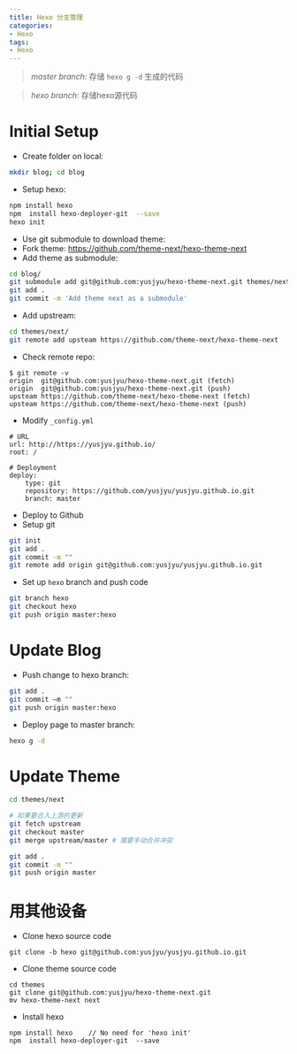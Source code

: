 ```yaml
---
title: Hexo 分支管理
categories:
- Hexo
tags:
- Hexo
---
```

>*master branch*: 存储 ```hexo g -d``` 生成的代码

>*hexo branch*: 存储hexo源代码
<!-- more -->
# Initial Setup
* Create folder on local:
```bash
mkdir blog; cd blog
```
* Setup hexo:
```bash
npm install hexo
npm  install hexo-deployer-git  --save
hexo init
```
* Use git submodule to download theme:
 * Fork theme: https://github.com/theme-next/hexo-theme-next
 * Add theme as submodule:
```bash
cd blog/
git submodule add git@github.com:yusjyu/hexo-theme-next.git themes/next/
git add .
git commit -m 'Add theme next as a submodule'
```
 * Add upstream:
```bash
cd themes/next/
git remote add upsteam https://github.com/theme-next/hexo-theme-next
```
 * Check remote repo:
 ```
$ git remote -v
origin	git@github.com:yusjyu/hexo-theme-next.git (fetch)
origin	git@github.com:yusjyu/hexo-theme-next.git (push)
upsteam	https://github.com/theme-next/hexo-theme-next (fetch)
upsteam	https://github.com/theme-next/hexo-theme-next (push)
 ```
* Modify ```_config.yml```
```
# URL
url: http://https://yusjyu.github.io/
root: /

# Deployment
deploy:
    type: git
    repository: https://github.com/yusjyu/yusjyu.github.io.git
    branch: master
```
* Deploy to Github
 * Setup git
```bash
git init
git add .
git commit -m ""
git remote add origin git@github.com:yusjyu/yusjyu.github.io.git
```
 * Set up ```hexo``` branch and push code
```bash
git branch hexo
git checkout hexo
git push origin master:hexo
```

# Update Blog
* Push change to hexo branch:
```bash
git add .
git commit –m ""
git push origin master:hexo
```
* Deploy page to master branch:
```bash
hexo g -d
```

# Update Theme
```bash
cd themes/next

# 如果要合入上游的更新
git fetch upstream
git checkout master
git merge upstream/master # 需要手动合并冲突

git add .
git commit -m ""
git push origin master
```

# 用其他设备
* Clone hexo source code
```
git clone -b hexo git@github.com:yusjyu/yusjyu.github.io.git
```
* Clone theme source code
```
cd themes
git clone git@github.com:yusjyu/hexo-theme-next.git
mv hexo-theme-next next
```
* Install hexo
```
npm install hexo    // No need for 'hexo init'
npm  install hexo-deployer-git  --save
```



